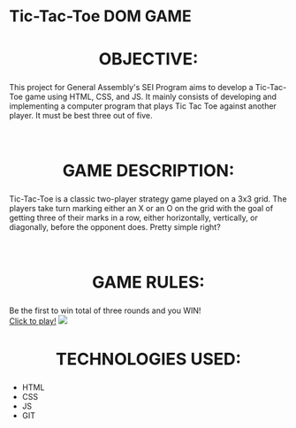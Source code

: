 <h1>Tic-Tac-Toe DOM GAME</h1>
<h2 style="text-align: center; font-size: 30px">OBJECTIVE:</h2>
    <p>This project for General Assembly's SEI Program aims to develop a Tic-Tac-Toe game using HTML, CSS, and JS.
    It mainly consists of developing and implementing a computer program that plays Tic Tac Toe against another player. 
    It must be best three out of five.</p>
    <br>
<h2 style="text-align: center; font-size: 30px">GAME DESCRIPTION:</h2>
    <p>Tic-Tac-Toe is a classic two-player strategy game played on a 3x3 grid. The players take turn marking either 
    an X or an O on the grid with the goal of getting three of their marks in a row, either horizontally, vertically, 
    or diagonally, before the opponent does. Pretty simple right?</p>
    <br>
<h2 style="text-align: center; font-size: 30px">GAME RULES:</h2>
    Be the first to win total of three rounds and you WIN!<br>
    <a href="https://tictactoe-jmb.netlify.app"> Click to play!</a>
    <img src="https://i.imgur.com/5wwrV1k.png">
    
<br>
<h2 style="text-align: center; font-size: 30px">TECHNOLOGIES USED:</h2>
    <ul>
    <li>HTML</li>
    <li>CSS</li>
    <li>JS</li>
    <li>GIT</li>
    </ul>
  


